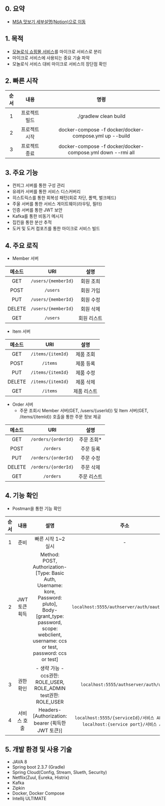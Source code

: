 ## 0. 요약
- [MSA 맛보기 세부설명(Notion)으로 이동](https://diagnostic-octopus-3df.notion.site/MSA-32a5da497c95466ea714120cab3a7e20)

## 1. 목적         
- [모놀로식 쇼핑몰 서비스](https://github.com/Cheol-Soon-Choi/pluto)를 마이크로 서비스로 분리
- 마이크로 서비스에 사용되는 중요 기술 파악
- 모놀로식 서비스 대비 마이크로 서비스의 장단점 확인

## 2. 빠른 시작 
|순서|내용|명령|
|:---:|:---:|:---:|
|1|프로젝트 빌드|./gradlew clean build|
|2|프로젝트 시작|docker-compose -f docker/docker-compose.yml up --build|
|3|프로젝트 종료|docker-compose -f docker/docker-compose.yml down --rmi all|
        
## 3. 주요 기능
- 컨피그 서버를 통한 구성 관리
- 유레카 서버를 통한 서비스 디스커버리
- 히스트릭스를 통한 회복성 패턴(회로 차단, 폴백, 벌크헤드)
- 주울 서버를 통한 서비스 게이트웨이(라우팅, 필터)
- 인증 서버를 통한 JWT 보안
- Kafka를 통한 비동기 메시지
- 집킨을 통한 분산 추적
- 도커 및 도커 컴포즈를 통한 마이크로 서비스 빌드

## 4. 주요 로직
- Member 서버
  
|메소드|URI|설명|
|:---:|:---:|:---:|
|GET|`/users/{memberId}`|회원 조희|
|POST|`/users`|회원 가입|
|PUT|`/users/{memberId}`|회원 수정|
|DELETE|`/users/{memberId}`|회원 삭제|
|GET|`/users`|회원 리스트|
- Item 서버
  
|메소드|URI|설명|
|:---:|:---:|:---:|
|GET|`/items/{itemId}`|제품 조회|
|POST|`/items`|제품 등록|
|PUT|`/items/{itemId}`|제품 수정|
|DELETE|`/items/{itemId}`|제품 삭제|
|GET|`/items`|제품 리스트|
- Order 서버
  - 주문 조회시 Member 서버(GET, /users/{userId}) 및 Item 서버(GET, /items/{itemId}) 호출을 통한 주문 정보 제공
  
|메소드|URI|설명|
|:---:|:---:|:---:|
|GET|`/orders/{orderId}`|주문 조회*|
|POST|`/orders`|주문 등록|
|PUT|`/orders/{orderId}`|주문 수정|
|DELETE|`/orders/{orderId}`|주문 삭제|
|GET|`/orders`|주문 리스트|

## 4. 기능 확인
- Postman을 통한 기능 확인 
  
|순서|내용|설명|주소|
|:---:|:---:|:---:|:---:|
|1|준비|빠른 시작 1~2 실시|-|
|2|JWT 토큰 획득|Method: POST,</br>Authorization-[Type: Basic Auth, Username: kore, Password: pluto],</br>Body-[grant_type: password, scope: webclient, username: ccs or test, password: ccs or test]|`localhost:5555/authserver/auth/oauth/token`|
|3|권한 확인|- 생략 가능 -</br>ccs권한: ROLE_USER, ROLE_ADMIN</br>test권한: ROLE_USER|`localhost:5555/authserver/auth/user`|
|4|서비스 호출|Headers-[Authorization: bearer {획득한 JWT 토큰}]|`localhost:5555/{serviceId}/서비스 API` 또는</br>`localhost:{service port}/서비스 API`|

## 5. 개발 환경 및 사용 기술
- JAVA 8
- Spring boot 2.3.7 (Gradle)
- Spring Cloud(Config, Stream, Slueth, Security)
- Netflix(Zuul, Eureka, Histrix)
- Kafka
- Zipkin
- Docker, Docker Compose
- Intellij ULTIMATE
